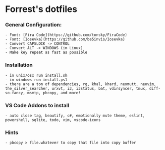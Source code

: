 # Forrest's dotfiles

### General Configuration:

    - Font: [Fira Code](https://github.com/tonsky/FiraCode)
    - Font: [Iosevka](https://github.com/be5invis/Iosevka)
    - Convert CAPSLOCK -> CONTROL
    - Convert ALT -> WINDOWS (in Linux)
    - Make key repeat as fast as possible

### Installation

    - in unix/osx run install.sh
    - in windows run install.ps1
    - there are a ton of dependencies, rg, khal, khard, neomutt, neovim, the_silver_searcher, urxvt, i3, i3status, bat, vdirsyncer, tmux, diff-so-fancy, msmtp, pbcopy, and more!

### VS Code Addons to install

    - auto close tag, beautify, c#, emotionally mute theme, eslint, powershell, sqlite, todo, vim, vscode-icons

### Hints

    - pbcopy > file.whatever to copy that file into copy buffer 
